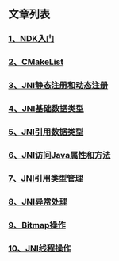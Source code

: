## 文章列表
### [1、NDK入门](./01-ndk-concept-2021-03-01.md)
### [2、CMakeList](./02-ndk-cmake-2021-03-02.md)
### [3、JNI静态注册和动态注册](./03-ndk-types-of-method-registry.md)
### [4、JNI基础数据类型](./04-ndk-baisc-data-types-2021-03-03.md)
### [5、JNI引用数据类型](./05-ndk-reference-data-types-2021-03-03.md)
### [6、JNI访问Java属性和方法](./06-ndk-access-field-2021-03-04.md)
### [7、JNI引用类型管理](./07-ndk-reference-management-2021-03-06.md)
### [8、JNI异常处理](./08-handle-exception-2021-03-06.md)
### [9、Bitmap操作](./09-bitmap-operation-2021-03-06.md)
### [10、JNI线程操作](./10-thread-operation-2021-03-06.md)